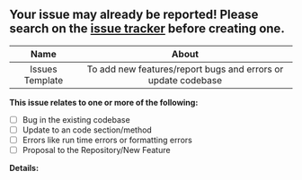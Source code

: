 Your issue may already be reported!
Please search on the [issue tracker](../) before creating one.
---

| Name | About |
| :---: | :---: |
| Issues Template | To add new features/report bugs and errors or update codebase |

<!-- Thanks for filing an issue! Before submitting, please fill in the following information. -->
<!-- Make sure you close the issue once a PR is merged -->

<!--Required Information-->
**This issue relates to one or more of the following:**
<!-- choose one by changing [ ] to [x] -->
- [ ] Bug in the existing codebase
- [ ] Update to an code section/method
- [ ] Errors like run time errors or formatting errors
- [ ] Proposal to the Repository/New Feature

**Details:**
<!-- Details of the new feature/bug/error -->
